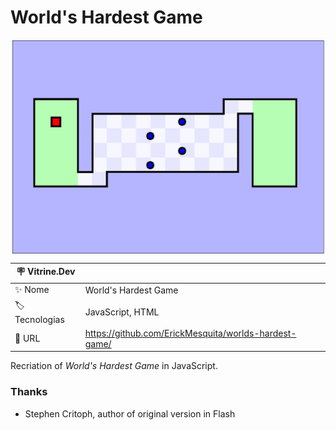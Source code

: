 # World's Hardest Game

<img src="https://github.com/ErickMesquita/worlds-hardest-game/blob/master/img/Screenshot.png?raw=true#vitrinedev" style="margin: 0 auto 0 auto; display: block; width: 500px;">

| :placard: Vitrine.Dev |     |
| -------------  | --- |
| :sparkles: Nome        | World's Hardest Game
| :label: Tecnologias | JavaScript, HTML
| :rocket: URL         | https://github.com/ErickMesquita/worlds-hardest-game/

Recriation of *World's Hardest Game* in JavaScript.

### Thanks
 - Stephen Critoph, author of original version in Flash
